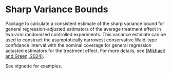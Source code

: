 # Sharp Variance Bounds
Package to calculate a consistent estimate of the sharp variance bound for general regression-adjusted estimators of the average treatment effect in two-arm randomized controlled experiments. This variance estimate can be used to construct the asymptotically narrowest conservative Wald-type confidence interval with the nominal coverage for general regression adjusted estimators for the treatment effect. For more details, see [(Mikhaeil and Green, 2024)](https://arxiv.org/abs/2411.00191).

See vignette for examples.  
